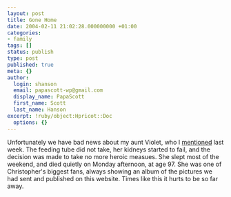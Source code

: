 ```yaml
---
layout: post
title: Gone Home
date: 2004-02-11 21:02:28.000000000 +01:00
categories:
- family
tags: []
status: publish
type: post
published: true
meta: {}
author:
  login: shanson
  email: papascott-wp@gmail.com
  display_name: PapaScott
  first_name: Scott
  last_name: Hanson
excerpt: !ruby/object:Hpricot::Doc
  options: {}
---
```

<p>Unfortunately we have bad news about my aunt Violet, who I <a title="PapaScott: State of Mind" href="http://www.papascott.de/2004/02/01/2846.php">mentioned</a> last week. The feeding tube did not take, her kidneys started to fail, and the decision was made to take no more heroic measues. She slept most of the weekend, and died quietly on Monday afternoon, at age 97. She was one of Christopher's biggest fans, always showing an album of the pictures we had sent and published on this website. Times like this it hurts to be so far away.</p>
